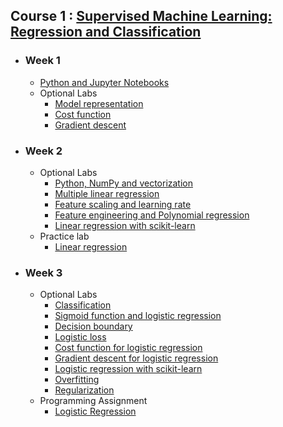 
## Course 1 : [Supervised Machine Learning: Regression and Classification ](https://www.coursera.org/learn/machine-learning?specialization=machine-learning-introduction)

- ### Week 1
  - [Python and Jupyter Notebooks](https://github.com/CipherTriangle/machine-learning-andrew-ng/blob/main/Supervised%20Machine%20Learning%3A%20Regression%20and%20Classification/C1_W1_Lab01_Python_Jupyter_Soln.ipynb)
  - Optional Labs
    - [Model representation](https://github.com/CipherTriangle/machine-learning-andrew-ng/blob/main/Supervised%20Machine%20Learning%3A%20Regression%20and%20Classification/C1_W1_Lab02_Model_Representation_Soln.ipynb)
    - [Cost function](https://github.com/CipherTriangle/machine-learning-andrew-ng/blob/main/Supervised%20Machine%20Learning%3A%20Regression%20and%20Classification/C1_W1_Lab03_Cost_function_Soln.ipynb)
    - [Gradient descent](https://github.com/CipherTriangle/machine-learning-andrew-ng/blob/main/Supervised%20Machine%20Learning%3A%20Regression%20and%20Classification/C1_W1_Lab04_Gradient_Descent_Soln.ipynb)


- ### Week 2
    - Optional Labs
      - [Python, NumPy and vectorization](https://github.com/CipherTriangle/machine-learning-andrew-ng/blob/main/Supervised%20Machine%20Learning%3A%20Regression%20and%20Classification/C1_W2_Lab01_Python_Numpy_Vectorization_Soln.ipynb)
      - [Multiple linear regression](https://github.com/CipherTriangle/machine-learning-andrew-ng/blob/main/Supervised%20Machine%20Learning%3A%20Regression%20and%20Classification/C1_W2_Lab02_Multiple_Variable_Soln.ipynb)
      - [Feature scaling and learning rate](https://github.com/CipherTriangle/machine-learning-andrew-ng/blob/main/Supervised%20Machine%20Learning%3A%20Regression%20and%20Classification/C1_W2_Lab03_Feature_Scaling_and_Learning_Rate_Soln.ipynb)
      - [Feature engineering and Polynomial regression](https://github.com/CipherTriangle/machine-learning-andrew-ng/blob/main/Supervised%20Machine%20Learning%3A%20Regression%20and%20Classification/C1_W2_Lab04_FeatEng_PolyReg_Soln.ipynb)
      - [Linear regression with scikit-learn](https://github.com/CipherTriangle/machine-learning-andrew-ng/blob/main/Supervised%20Machine%20Learning%3A%20Regression%20and%20Classification/C1_W2_Lab05_Sklearn_GD_Soln.ipynb)
    - Practice lab
      - [Linear regression](https://github.com/CipherTriangle/machine-learning-andrew-ng/blob/main/Supervised%20Machine%20Learning%3A%20Regression%20and%20Classification/C1_W2_Linear_Regression.ipynb)

- ### Week 3
  - Optional Labs
    - [Classification](https://github.com/CipherTriangle/machine-learning-andrew-ng/blob/main/Supervised%20Machine%20Learning%3A%20Regression%20and%20Classification/C1_W3_Lab01_Classification_Soln.ipynb)
    - [Sigmoid function and logistic regression](https://github.com/CipherTriangle/machine-learning-andrew-ng/blob/main/Supervised%20Machine%20Learning%3A%20Regression%20and%20Classification/C1_W3_Lab02_Sigmoid_function_Soln.ipynb)
    - [Decision boundary](https://github.com/CipherTriangle/machine-learning-andrew-ng/blob/main/Supervised%20Machine%20Learning%3A%20Regression%20and%20Classification/C1_W3_Lab03_Decision_Boundary_Soln.ipynb)
    - [Logistic loss](https://github.com/CipherTriangle/machine-learning-andrew-ng/blob/main/Supervised%20Machine%20Learning%3A%20Regression%20and%20Classification/C1_W3_Lab04_LogisticLoss_Soln.ipynb)
    - [Cost function for logistic regression](https://github.com/CipherTriangle/machine-learning-andrew-ng/blob/main/Supervised%20Machine%20Learning%3A%20Regression%20and%20Classification/C1_W3_Lab05_Cost_Function_Soln.ipynb)
    - [Gradient descent for logistic regression](https://github.com/CipherTriangle/machine-learning-andrew-ng/blob/main/Supervised%20Machine%20Learning%3A%20Regression%20and%20Classification/C1_W3_Lab06_Gradient_Descent_Soln.ipynb)
    - [Logistic regression with scikit-learn](https://github.com/CipherTriangle/machine-learning-andrew-ng/blob/main/Supervised%20Machine%20Learning%3A%20Regression%20and%20Classification/C1_W3_Lab07_Scikit_Learn_Soln.ipynb)
    - [Overfitting](https://github.com/CipherTriangle/machine-learning-andrew-ng/blob/main/Supervised%20Machine%20Learning%3A%20Regression%20and%20Classification/C1_W3_Lab08_Overfitting_Soln.ipynb)
    - [Regularization](https://github.com/CipherTriangle/machine-learning-andrew-ng/blob/main/Supervised%20Machine%20Learning%3A%20Regression%20and%20Classification/C1_W3_Lab09_Regularization_Soln.ipynb)
  - Programming Assignment
    - [Logistic Regression](https://github.com/CipherTriangle/machine-learning-andrew-ng/blob/main/Supervised%20Machine%20Learning%3A%20Regression%20and%20Classification/C1_W3_Logistic_Regression.ipynb)
   
<br/>

